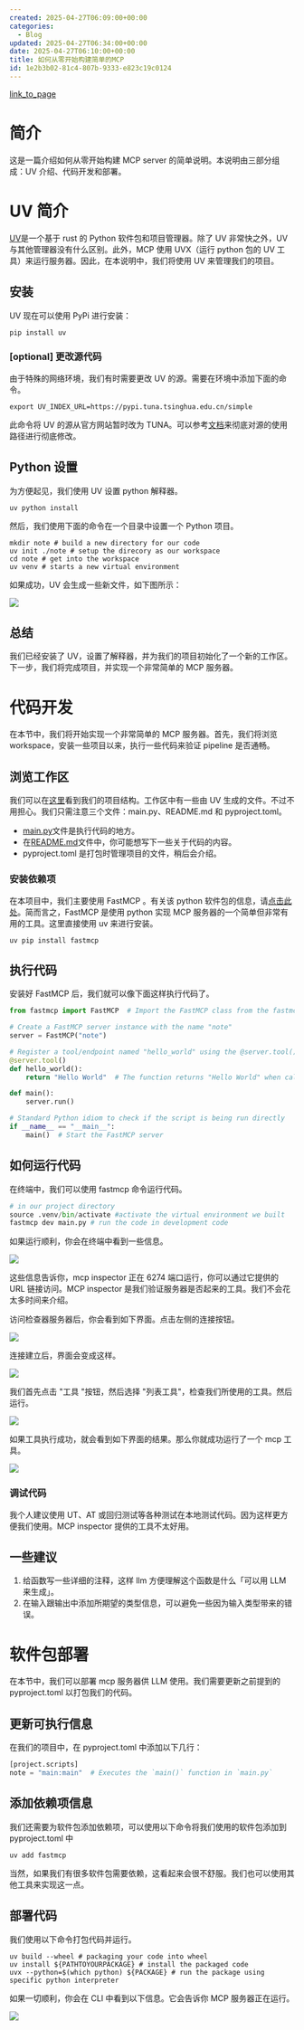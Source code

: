 ```yaml
---
created: 2025-04-27T06:09:00+00:00
categories:
  - Blog
updated: 2025-04-27T06:34:00+00:00
date: 2025-04-27T06:10:00+00:00
title: 如何从零开始构建简单的MCP
id: 1e2b3b02-81c4-807b-9333-e823c19c0124
---
```


[link_to_page](1d9b3b02-81c4-80a6-8258-d7032725746f)

# 简介

这是一篇介绍如何从零开始构建 MCP server 的简单说明。本说明由三部分组成：UV 介绍、代码开发和部署。

# UV 简介

[UV](https://docs.astral.sh/uv/)是一个基于 rust 的 Python 软件包和项目管理器。除了 UV 非常快之外，UV 与其他管理器没有什么区别。此外，MCP 使用 UVX（运行 python 包的 UV 工具）来运行服务器。因此，在本说明中，我们将使用 UV 来管理我们的项目。

## 安装

UV 现在可以使用 PyPi 进行安装：

```shell
pip install uv
```

### [optional] 更改源代码

由于特殊的网络环境，我们有时需要更改 UV 的源。需要在环境中添加下面的命令。

```shell
export UV_INDEX_URL=https://pypi.tuna.tsinghua.edu.cn/simple
```

此命令将 UV 的源从官方网站暂时改为 TUNA。可以参考[文档](https://mirror.tuna.tsinghua.edu.cn/help/pypi/)来彻底对源的使用路径进行彻底修改。

## Python 设置

为方便起见，我们使用 UV 设置 python 解释器。

```shell
uv python install
```

然后，我们使用下面的命令在一个目录中设置一个 Python 项目。

```shell
mkdir note # build a new directory for our code
uv init ./note # setup the direcory as our workspace
cd note # get into the workspace
uv venv # starts a new virtual environment
```

如果成功，UV 会生成一些新文件，如下图所示：

![](https://prod-files-secure.s3.us-west-2.amazonaws.com/9ae3228c-6982-46ec-8946-abb7d53f72af/7f0e8a0b-c4e1-4f01-9374-57601ba10ab2/image.png?X-Amz-Algorithm=AWS4-HMAC-SHA256&X-Amz-Content-Sha256=UNSIGNED-PAYLOAD&X-Amz-Credential=ASIAZI2LB4665V3MJNPA%2F20250427%2Fus-west-2%2Fs3%2Faws4_request&X-Amz-Date=20250427T065447Z&X-Amz-Expires=3600&X-Amz-Security-Token=IQoJb3JpZ2luX2VjEL3%2F%2F%2F%2F%2F%2F%2F%2F%2F%2FwEaCXVzLXdlc3QtMiJHMEUCIQDRqNyGi8Ah%2FEhKi0KDsVWCuXyVZgwTP%2FKrSprbJ%2F%2FmuwIgG51RwSG0VmZvWStnOr7EJ%2Fq5Na9QNElBVccU26zYVP4q%2FwMIVhAAGgw2Mzc0MjMxODM4MDUiDDl0r4UvIDE2OF9eiSrcAx4Riw0A%2Fi1m21pRZKJejCQr5iW2HG2ypLQ0NoM8L%2FEJvpvgz0WT5JFpzosy5kMeu%2BgngHGpdJesDCbWCnG3QyNhgCFwiFqE3Wdcc6wMfdsNKoVFDesANxqJJLzWukpKxM84HRYyKNsH9FoaYmO5toy2w8mnU9nYB86jjG%2Bom6oJJ%2BVmXxqlG1%2B9Wu1LHmbKjEBbJ82TGUFBtCC3J%2B5z8TVq57bi%2B6EB3mMQr90tn0qqy2nSx5BXEQJtT1%2BnO3VY9mrlmfbiIA9OaZzphd%2BT5c3KhfOs2AlLwbNCrnkX1iXbfZTAQjxKSa3Cht6CkwQCRFugcwE2Z0pQCcYZcbiGCdg86PPaPqymPBhVrZGGcZt%2BqyDjivk2QIBY3fdQxyKBd2%2FWdaml7TkDR32LCpFovZYiJojShKjFRwmq3OFNanYT3k%2BX5%2BO5cdU3TpIsZ8VneyKGuF4txXooj1%2Btlma%2BrTsusW0bV%2B%2FzaJQlvemyl4gve2wshlqFEgBIwEQSng%2BstchIhOhM3UxsrV1v6PM5byC%2BgnHIJ5xg0E4m%2F31ZnouBxKGFOKdMOVa6XagMIImRtu2McRukli31BoMfxBGZ4WS9YXJ7G10t3ot5NT6m76Pl5LY3t32kHLbDITEfMIvttsAGOqUBEJ75eZ20M3cjv1na9Q%2FDIkR68Fg8RpIeLrJnriTHyEUxDZR0Szy0qaSG88tw7TAbK3ZllPPmGXEfsSsRmikucYg9nFaS4ADlf5SYVWtp1%2FHX0lM4DPQF8EZkW%2FH8YAqKSSb%2FZMX7QPaRdNselfJiiXqqIjj25KjWdiH1FDEiOripvY4Ndat4X%2FcA%2Fs4%2BUya76Y1fXOzfLCZ0IDNmckmZruw%2BEzR3&X-Amz-Signature=1f187a17a677557561303d56f701319155682b48d0d57f485178f96a3bafadab&X-Amz-SignedHeaders=host&x-id=GetObject)

## 总结

我们已经安装了 UV，设置了解释器，并为我们的项目初始化了一个新的工作区。下一步，我们将完成项目，并实现一个非常简单的 MCP 服务器。

# 代码开发

在本节中，我们将开始实现一个非常简单的 MCP 服务器。首先，我们将浏览 workspace，安装一些项目以来，执行一些代码来验证 pipeline 是否通畅。

## 浏览工作区

我们可以在[这里](/1e2b3b0281c4807b9333e823c19c0124)看到我们的项目结构。工作区中有一些由 UV 生成的文件。不过不用担心。我们只需注意三个文件：main.py、README.md 和 pyproject.toml。

- [main.py](http://main.py/)文件是执行代码的地方。
- 在[README.md](http://readme.md/)文件中，你可能想写下一些关于代码的内容。
- pyproject.toml 是打包时管理项目的文件，稍后会介绍。

### 安装依赖项

在本项目中，我们主要使用 FastMCP 。有关该 python 软件包的信息，请[点击此处](https://github.com/jlowin/fastmcp)。简而言之，FastMCP 是使用 python 实现 MCP 服务器的一个简单但非常有用的工具。这里直接使用 uv 来进行安装。

```shell
uv pip install fastmcp
```

## 执行代码

安装好 FastMCP 后，我们就可以像下面这样执行代码了。

```python
from fastmcp import FastMCP  # Import the FastMCP class from the fastmcp module

# Create a FastMCP server instance with the name "note"
server = FastMCP("note")

# Register a tool/endpoint named "hello_world" using the @server.tool() decorator
@server.tool()
def hello_world():
    return "Hello World"  # The function returns "Hello World" when called

def main():
    server.run()

# Standard Python idiom to check if the script is being run directly
if __name__ == "__main__":
    main()  # Start the FastMCP server
```

## 如何运行代码

在终端中，我们可以使用 fastmcp 命令运行代码。

```python
# in our project directory
source .venv/bin/activate #activate the virtual environment we built
fastmcp dev main.py # run the code in development code
```

如果运行顺利，你会在终端中看到一些信息。

![](https://prod-files-secure.s3.us-west-2.amazonaws.com/9ae3228c-6982-46ec-8946-abb7d53f72af/1daf1736-35f7-48c2-9156-c98068ca2637/image.png?X-Amz-Algorithm=AWS4-HMAC-SHA256&X-Amz-Content-Sha256=UNSIGNED-PAYLOAD&X-Amz-Credential=ASIAZI2LB4665V3MJNPA%2F20250427%2Fus-west-2%2Fs3%2Faws4_request&X-Amz-Date=20250427T065447Z&X-Amz-Expires=3600&X-Amz-Security-Token=IQoJb3JpZ2luX2VjEL3%2F%2F%2F%2F%2F%2F%2F%2F%2F%2FwEaCXVzLXdlc3QtMiJHMEUCIQDRqNyGi8Ah%2FEhKi0KDsVWCuXyVZgwTP%2FKrSprbJ%2F%2FmuwIgG51RwSG0VmZvWStnOr7EJ%2Fq5Na9QNElBVccU26zYVP4q%2FwMIVhAAGgw2Mzc0MjMxODM4MDUiDDl0r4UvIDE2OF9eiSrcAx4Riw0A%2Fi1m21pRZKJejCQr5iW2HG2ypLQ0NoM8L%2FEJvpvgz0WT5JFpzosy5kMeu%2BgngHGpdJesDCbWCnG3QyNhgCFwiFqE3Wdcc6wMfdsNKoVFDesANxqJJLzWukpKxM84HRYyKNsH9FoaYmO5toy2w8mnU9nYB86jjG%2Bom6oJJ%2BVmXxqlG1%2B9Wu1LHmbKjEBbJ82TGUFBtCC3J%2B5z8TVq57bi%2B6EB3mMQr90tn0qqy2nSx5BXEQJtT1%2BnO3VY9mrlmfbiIA9OaZzphd%2BT5c3KhfOs2AlLwbNCrnkX1iXbfZTAQjxKSa3Cht6CkwQCRFugcwE2Z0pQCcYZcbiGCdg86PPaPqymPBhVrZGGcZt%2BqyDjivk2QIBY3fdQxyKBd2%2FWdaml7TkDR32LCpFovZYiJojShKjFRwmq3OFNanYT3k%2BX5%2BO5cdU3TpIsZ8VneyKGuF4txXooj1%2Btlma%2BrTsusW0bV%2B%2FzaJQlvemyl4gve2wshlqFEgBIwEQSng%2BstchIhOhM3UxsrV1v6PM5byC%2BgnHIJ5xg0E4m%2F31ZnouBxKGFOKdMOVa6XagMIImRtu2McRukli31BoMfxBGZ4WS9YXJ7G10t3ot5NT6m76Pl5LY3t32kHLbDITEfMIvttsAGOqUBEJ75eZ20M3cjv1na9Q%2FDIkR68Fg8RpIeLrJnriTHyEUxDZR0Szy0qaSG88tw7TAbK3ZllPPmGXEfsSsRmikucYg9nFaS4ADlf5SYVWtp1%2FHX0lM4DPQF8EZkW%2FH8YAqKSSb%2FZMX7QPaRdNselfJiiXqqIjj25KjWdiH1FDEiOripvY4Ndat4X%2FcA%2Fs4%2BUya76Y1fXOzfLCZ0IDNmckmZruw%2BEzR3&X-Amz-Signature=2ed394f8c1cf6e60aeba2b9570519491c0a9b2f933dc3c854098993f5ba03bbb&X-Amz-SignedHeaders=host&x-id=GetObject)

这些信息告诉你，mcp inspector 正在 6274 端口运行，你可以通过它提供的 URL 链接访问。MCP inspector 是我们验证服务器是否起来的工具。我们不会花太多时间来介绍。

访问检查器服务器后，你会看到如下界面。点击左侧的连接按钮。

![](https://prod-files-secure.s3.us-west-2.amazonaws.com/9ae3228c-6982-46ec-8946-abb7d53f72af/2ace1a7c-a49b-49f6-a297-fa126365c60a/image.png?X-Amz-Algorithm=AWS4-HMAC-SHA256&X-Amz-Content-Sha256=UNSIGNED-PAYLOAD&X-Amz-Credential=ASIAZI2LB4665V3MJNPA%2F20250427%2Fus-west-2%2Fs3%2Faws4_request&X-Amz-Date=20250427T065447Z&X-Amz-Expires=3600&X-Amz-Security-Token=IQoJb3JpZ2luX2VjEL3%2F%2F%2F%2F%2F%2F%2F%2F%2F%2FwEaCXVzLXdlc3QtMiJHMEUCIQDRqNyGi8Ah%2FEhKi0KDsVWCuXyVZgwTP%2FKrSprbJ%2F%2FmuwIgG51RwSG0VmZvWStnOr7EJ%2Fq5Na9QNElBVccU26zYVP4q%2FwMIVhAAGgw2Mzc0MjMxODM4MDUiDDl0r4UvIDE2OF9eiSrcAx4Riw0A%2Fi1m21pRZKJejCQr5iW2HG2ypLQ0NoM8L%2FEJvpvgz0WT5JFpzosy5kMeu%2BgngHGpdJesDCbWCnG3QyNhgCFwiFqE3Wdcc6wMfdsNKoVFDesANxqJJLzWukpKxM84HRYyKNsH9FoaYmO5toy2w8mnU9nYB86jjG%2Bom6oJJ%2BVmXxqlG1%2B9Wu1LHmbKjEBbJ82TGUFBtCC3J%2B5z8TVq57bi%2B6EB3mMQr90tn0qqy2nSx5BXEQJtT1%2BnO3VY9mrlmfbiIA9OaZzphd%2BT5c3KhfOs2AlLwbNCrnkX1iXbfZTAQjxKSa3Cht6CkwQCRFugcwE2Z0pQCcYZcbiGCdg86PPaPqymPBhVrZGGcZt%2BqyDjivk2QIBY3fdQxyKBd2%2FWdaml7TkDR32LCpFovZYiJojShKjFRwmq3OFNanYT3k%2BX5%2BO5cdU3TpIsZ8VneyKGuF4txXooj1%2Btlma%2BrTsusW0bV%2B%2FzaJQlvemyl4gve2wshlqFEgBIwEQSng%2BstchIhOhM3UxsrV1v6PM5byC%2BgnHIJ5xg0E4m%2F31ZnouBxKGFOKdMOVa6XagMIImRtu2McRukli31BoMfxBGZ4WS9YXJ7G10t3ot5NT6m76Pl5LY3t32kHLbDITEfMIvttsAGOqUBEJ75eZ20M3cjv1na9Q%2FDIkR68Fg8RpIeLrJnriTHyEUxDZR0Szy0qaSG88tw7TAbK3ZllPPmGXEfsSsRmikucYg9nFaS4ADlf5SYVWtp1%2FHX0lM4DPQF8EZkW%2FH8YAqKSSb%2FZMX7QPaRdNselfJiiXqqIjj25KjWdiH1FDEiOripvY4Ndat4X%2FcA%2Fs4%2BUya76Y1fXOzfLCZ0IDNmckmZruw%2BEzR3&X-Amz-Signature=d7735255511242bc1ca38eae8b4927a4f6e350aff08d4fb57f36ae08690d3f5d&X-Amz-SignedHeaders=host&x-id=GetObject)

连接建立后，界面会变成这样。

![](https://prod-files-secure.s3.us-west-2.amazonaws.com/9ae3228c-6982-46ec-8946-abb7d53f72af/63247ba5-0aa1-47c6-bb5e-d878adca18c9/image.png?X-Amz-Algorithm=AWS4-HMAC-SHA256&X-Amz-Content-Sha256=UNSIGNED-PAYLOAD&X-Amz-Credential=ASIAZI2LB4665V3MJNPA%2F20250427%2Fus-west-2%2Fs3%2Faws4_request&X-Amz-Date=20250427T065447Z&X-Amz-Expires=3600&X-Amz-Security-Token=IQoJb3JpZ2luX2VjEL3%2F%2F%2F%2F%2F%2F%2F%2F%2F%2FwEaCXVzLXdlc3QtMiJHMEUCIQDRqNyGi8Ah%2FEhKi0KDsVWCuXyVZgwTP%2FKrSprbJ%2F%2FmuwIgG51RwSG0VmZvWStnOr7EJ%2Fq5Na9QNElBVccU26zYVP4q%2FwMIVhAAGgw2Mzc0MjMxODM4MDUiDDl0r4UvIDE2OF9eiSrcAx4Riw0A%2Fi1m21pRZKJejCQr5iW2HG2ypLQ0NoM8L%2FEJvpvgz0WT5JFpzosy5kMeu%2BgngHGpdJesDCbWCnG3QyNhgCFwiFqE3Wdcc6wMfdsNKoVFDesANxqJJLzWukpKxM84HRYyKNsH9FoaYmO5toy2w8mnU9nYB86jjG%2Bom6oJJ%2BVmXxqlG1%2B9Wu1LHmbKjEBbJ82TGUFBtCC3J%2B5z8TVq57bi%2B6EB3mMQr90tn0qqy2nSx5BXEQJtT1%2BnO3VY9mrlmfbiIA9OaZzphd%2BT5c3KhfOs2AlLwbNCrnkX1iXbfZTAQjxKSa3Cht6CkwQCRFugcwE2Z0pQCcYZcbiGCdg86PPaPqymPBhVrZGGcZt%2BqyDjivk2QIBY3fdQxyKBd2%2FWdaml7TkDR32LCpFovZYiJojShKjFRwmq3OFNanYT3k%2BX5%2BO5cdU3TpIsZ8VneyKGuF4txXooj1%2Btlma%2BrTsusW0bV%2B%2FzaJQlvemyl4gve2wshlqFEgBIwEQSng%2BstchIhOhM3UxsrV1v6PM5byC%2BgnHIJ5xg0E4m%2F31ZnouBxKGFOKdMOVa6XagMIImRtu2McRukli31BoMfxBGZ4WS9YXJ7G10t3ot5NT6m76Pl5LY3t32kHLbDITEfMIvttsAGOqUBEJ75eZ20M3cjv1na9Q%2FDIkR68Fg8RpIeLrJnriTHyEUxDZR0Szy0qaSG88tw7TAbK3ZllPPmGXEfsSsRmikucYg9nFaS4ADlf5SYVWtp1%2FHX0lM4DPQF8EZkW%2FH8YAqKSSb%2FZMX7QPaRdNselfJiiXqqIjj25KjWdiH1FDEiOripvY4Ndat4X%2FcA%2Fs4%2BUya76Y1fXOzfLCZ0IDNmckmZruw%2BEzR3&X-Amz-Signature=234f75a55e53655bed18622c6b3a0f956c2036194861af7ca9086c7972216758&X-Amz-SignedHeaders=host&x-id=GetObject)

我们首先点击 "工具 "按钮，然后选择 "列表工具"，检查我们所使用的工具。然后运行。

![](https://prod-files-secure.s3.us-west-2.amazonaws.com/9ae3228c-6982-46ec-8946-abb7d53f72af/dd91f8d0-b87a-419a-aec0-ceb20c207b9a/image.png?X-Amz-Algorithm=AWS4-HMAC-SHA256&X-Amz-Content-Sha256=UNSIGNED-PAYLOAD&X-Amz-Credential=ASIAZI2LB4665V3MJNPA%2F20250427%2Fus-west-2%2Fs3%2Faws4_request&X-Amz-Date=20250427T065447Z&X-Amz-Expires=3600&X-Amz-Security-Token=IQoJb3JpZ2luX2VjEL3%2F%2F%2F%2F%2F%2F%2F%2F%2F%2FwEaCXVzLXdlc3QtMiJHMEUCIQDRqNyGi8Ah%2FEhKi0KDsVWCuXyVZgwTP%2FKrSprbJ%2F%2FmuwIgG51RwSG0VmZvWStnOr7EJ%2Fq5Na9QNElBVccU26zYVP4q%2FwMIVhAAGgw2Mzc0MjMxODM4MDUiDDl0r4UvIDE2OF9eiSrcAx4Riw0A%2Fi1m21pRZKJejCQr5iW2HG2ypLQ0NoM8L%2FEJvpvgz0WT5JFpzosy5kMeu%2BgngHGpdJesDCbWCnG3QyNhgCFwiFqE3Wdcc6wMfdsNKoVFDesANxqJJLzWukpKxM84HRYyKNsH9FoaYmO5toy2w8mnU9nYB86jjG%2Bom6oJJ%2BVmXxqlG1%2B9Wu1LHmbKjEBbJ82TGUFBtCC3J%2B5z8TVq57bi%2B6EB3mMQr90tn0qqy2nSx5BXEQJtT1%2BnO3VY9mrlmfbiIA9OaZzphd%2BT5c3KhfOs2AlLwbNCrnkX1iXbfZTAQjxKSa3Cht6CkwQCRFugcwE2Z0pQCcYZcbiGCdg86PPaPqymPBhVrZGGcZt%2BqyDjivk2QIBY3fdQxyKBd2%2FWdaml7TkDR32LCpFovZYiJojShKjFRwmq3OFNanYT3k%2BX5%2BO5cdU3TpIsZ8VneyKGuF4txXooj1%2Btlma%2BrTsusW0bV%2B%2FzaJQlvemyl4gve2wshlqFEgBIwEQSng%2BstchIhOhM3UxsrV1v6PM5byC%2BgnHIJ5xg0E4m%2F31ZnouBxKGFOKdMOVa6XagMIImRtu2McRukli31BoMfxBGZ4WS9YXJ7G10t3ot5NT6m76Pl5LY3t32kHLbDITEfMIvttsAGOqUBEJ75eZ20M3cjv1na9Q%2FDIkR68Fg8RpIeLrJnriTHyEUxDZR0Szy0qaSG88tw7TAbK3ZllPPmGXEfsSsRmikucYg9nFaS4ADlf5SYVWtp1%2FHX0lM4DPQF8EZkW%2FH8YAqKSSb%2FZMX7QPaRdNselfJiiXqqIjj25KjWdiH1FDEiOripvY4Ndat4X%2FcA%2Fs4%2BUya76Y1fXOzfLCZ0IDNmckmZruw%2BEzR3&X-Amz-Signature=f6213fb42b0b6f2525282b709314388ab29f8e8209f881c49f251bbafa57ee90&X-Amz-SignedHeaders=host&x-id=GetObject)

如果工具执行成功，就会看到如下界面的结果。那么你就成功运行了一个 mcp 工具。

![](https://prod-files-secure.s3.us-west-2.amazonaws.com/9ae3228c-6982-46ec-8946-abb7d53f72af/70e0fd59-96fd-4056-9142-dc77071a18bf/image.png?X-Amz-Algorithm=AWS4-HMAC-SHA256&X-Amz-Content-Sha256=UNSIGNED-PAYLOAD&X-Amz-Credential=ASIAZI2LB4665V3MJNPA%2F20250427%2Fus-west-2%2Fs3%2Faws4_request&X-Amz-Date=20250427T065447Z&X-Amz-Expires=3600&X-Amz-Security-Token=IQoJb3JpZ2luX2VjEL3%2F%2F%2F%2F%2F%2F%2F%2F%2F%2FwEaCXVzLXdlc3QtMiJHMEUCIQDRqNyGi8Ah%2FEhKi0KDsVWCuXyVZgwTP%2FKrSprbJ%2F%2FmuwIgG51RwSG0VmZvWStnOr7EJ%2Fq5Na9QNElBVccU26zYVP4q%2FwMIVhAAGgw2Mzc0MjMxODM4MDUiDDl0r4UvIDE2OF9eiSrcAx4Riw0A%2Fi1m21pRZKJejCQr5iW2HG2ypLQ0NoM8L%2FEJvpvgz0WT5JFpzosy5kMeu%2BgngHGpdJesDCbWCnG3QyNhgCFwiFqE3Wdcc6wMfdsNKoVFDesANxqJJLzWukpKxM84HRYyKNsH9FoaYmO5toy2w8mnU9nYB86jjG%2Bom6oJJ%2BVmXxqlG1%2B9Wu1LHmbKjEBbJ82TGUFBtCC3J%2B5z8TVq57bi%2B6EB3mMQr90tn0qqy2nSx5BXEQJtT1%2BnO3VY9mrlmfbiIA9OaZzphd%2BT5c3KhfOs2AlLwbNCrnkX1iXbfZTAQjxKSa3Cht6CkwQCRFugcwE2Z0pQCcYZcbiGCdg86PPaPqymPBhVrZGGcZt%2BqyDjivk2QIBY3fdQxyKBd2%2FWdaml7TkDR32LCpFovZYiJojShKjFRwmq3OFNanYT3k%2BX5%2BO5cdU3TpIsZ8VneyKGuF4txXooj1%2Btlma%2BrTsusW0bV%2B%2FzaJQlvemyl4gve2wshlqFEgBIwEQSng%2BstchIhOhM3UxsrV1v6PM5byC%2BgnHIJ5xg0E4m%2F31ZnouBxKGFOKdMOVa6XagMIImRtu2McRukli31BoMfxBGZ4WS9YXJ7G10t3ot5NT6m76Pl5LY3t32kHLbDITEfMIvttsAGOqUBEJ75eZ20M3cjv1na9Q%2FDIkR68Fg8RpIeLrJnriTHyEUxDZR0Szy0qaSG88tw7TAbK3ZllPPmGXEfsSsRmikucYg9nFaS4ADlf5SYVWtp1%2FHX0lM4DPQF8EZkW%2FH8YAqKSSb%2FZMX7QPaRdNselfJiiXqqIjj25KjWdiH1FDEiOripvY4Ndat4X%2FcA%2Fs4%2BUya76Y1fXOzfLCZ0IDNmckmZruw%2BEzR3&X-Amz-Signature=94036bd715aa19027d5e899cd2cd9a57d6b74da5d2f2468b77fc5189d5e4fe36&X-Amz-SignedHeaders=host&x-id=GetObject)

### 调试代码

我个人建议使用 UT、AT 或回归测试等各种测试在本地测试代码。因为这样更方便我们使用。MCP inspector 提供的工具不太好用。

## 一些建议

1. 给函数写一些详细的注释，这样 llm 方便理解这个函数是什么「可以用 LLM 来生成」。
2. 在输入跟输出中添加所期望的类型信息，可以避免一些因为输入类型带来的错误。

# 软件包部署

在本节中，我们可以部署 mcp 服务器供 LLM 使用。我们需要更新之前提到的 pyproject.toml 以打包我们的代码。

## 更新可执行信息

在我们的项目中，在 pyproject.toml 中添加以下几行：

```python
[project.scripts]
note = "main:main"  # Executes the `main()` function in `main.py`
```

## 添加依赖项信息

我们还需要为软件包添加依赖项，可以使用以下命令将我们使用的软件包添加到 pyproject.toml 中

```shell
uv add fastmcp
```

当然，如果我们有很多软件包需要依赖，这看起来会很不舒服。我们也可以使用其他工具来实现这一点。

## 部署代码

我们使用以下命令打包代码并运行。

```shell
uv build --wheel # packaging your code into wheel
uv install ${PATHTOYOURPACKAGE} # install the packaged code
uvx --python=$(which python) ${PACKAGE} # run the package using specific python interpreter
```

如果一切顺利，你会在 CLI 中看到以下信息。它会告诉你 MCP 服务器正在运行。

![](https://prod-files-secure.s3.us-west-2.amazonaws.com/9ae3228c-6982-46ec-8946-abb7d53f72af/129cc91e-3fce-4702-9189-a7d04991a5d4/image.png?X-Amz-Algorithm=AWS4-HMAC-SHA256&X-Amz-Content-Sha256=UNSIGNED-PAYLOAD&X-Amz-Credential=ASIAZI2LB4665V3MJNPA%2F20250427%2Fus-west-2%2Fs3%2Faws4_request&X-Amz-Date=20250427T065447Z&X-Amz-Expires=3600&X-Amz-Security-Token=IQoJb3JpZ2luX2VjEL3%2F%2F%2F%2F%2F%2F%2F%2F%2F%2FwEaCXVzLXdlc3QtMiJHMEUCIQDRqNyGi8Ah%2FEhKi0KDsVWCuXyVZgwTP%2FKrSprbJ%2F%2FmuwIgG51RwSG0VmZvWStnOr7EJ%2Fq5Na9QNElBVccU26zYVP4q%2FwMIVhAAGgw2Mzc0MjMxODM4MDUiDDl0r4UvIDE2OF9eiSrcAx4Riw0A%2Fi1m21pRZKJejCQr5iW2HG2ypLQ0NoM8L%2FEJvpvgz0WT5JFpzosy5kMeu%2BgngHGpdJesDCbWCnG3QyNhgCFwiFqE3Wdcc6wMfdsNKoVFDesANxqJJLzWukpKxM84HRYyKNsH9FoaYmO5toy2w8mnU9nYB86jjG%2Bom6oJJ%2BVmXxqlG1%2B9Wu1LHmbKjEBbJ82TGUFBtCC3J%2B5z8TVq57bi%2B6EB3mMQr90tn0qqy2nSx5BXEQJtT1%2BnO3VY9mrlmfbiIA9OaZzphd%2BT5c3KhfOs2AlLwbNCrnkX1iXbfZTAQjxKSa3Cht6CkwQCRFugcwE2Z0pQCcYZcbiGCdg86PPaPqymPBhVrZGGcZt%2BqyDjivk2QIBY3fdQxyKBd2%2FWdaml7TkDR32LCpFovZYiJojShKjFRwmq3OFNanYT3k%2BX5%2BO5cdU3TpIsZ8VneyKGuF4txXooj1%2Btlma%2BrTsusW0bV%2B%2FzaJQlvemyl4gve2wshlqFEgBIwEQSng%2BstchIhOhM3UxsrV1v6PM5byC%2BgnHIJ5xg0E4m%2F31ZnouBxKGFOKdMOVa6XagMIImRtu2McRukli31BoMfxBGZ4WS9YXJ7G10t3ot5NT6m76Pl5LY3t32kHLbDITEfMIvttsAGOqUBEJ75eZ20M3cjv1na9Q%2FDIkR68Fg8RpIeLrJnriTHyEUxDZR0Szy0qaSG88tw7TAbK3ZllPPmGXEfsSsRmikucYg9nFaS4ADlf5SYVWtp1%2FHX0lM4DPQF8EZkW%2FH8YAqKSSb%2FZMX7QPaRdNselfJiiXqqIjj25KjWdiH1FDEiOripvY4Ndat4X%2FcA%2Fs4%2BUya76Y1fXOzfLCZ0IDNmckmZruw%2BEzR3&X-Amz-Signature=6ced709f728f4f4a40cfe9196626a7b1484f8d903926e8abc275d9c309b1b45b&X-Amz-SignedHeaders=host&x-id=GetObject)
